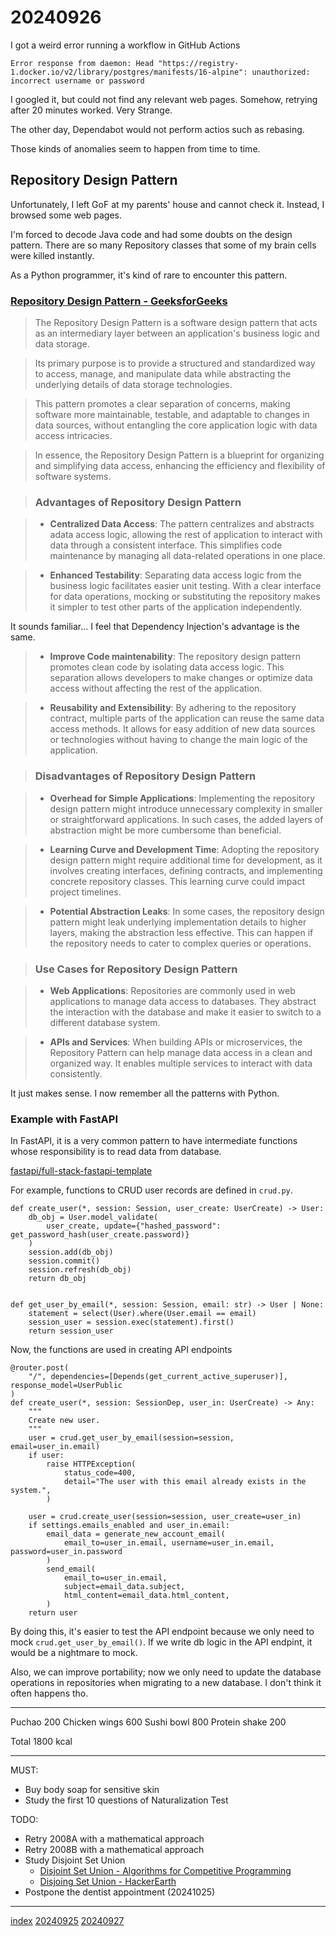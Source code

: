<head><meta name="viewport" content="width=device-width, initial-scale=1.0, user-scalable=yes" /><meta charset="UTF-8"></head>

# 20240926

I got a weird error running a workflow in GitHub Actions

```
Error response from daemon: Head "https://registry-1.docker.io/v2/library/postgres/manifests/16-alpine": unauthorized: incorrect username or password
```

I googled it, but could not find any relevant web pages. Somehow, retrying after 20 minutes worked. Very Strange.

The other day, Dependabot would not perform actios such as rebasing.

Those kinds of anomalies seem to happen from time to time.

## Repository Design Pattern

Unfortunately, I left GoF at my parents\' house and cannot check it. Instead, I browsed some web pages.

I\'m forced to decode Java code and had some doubts on the design pattern. There are so many Repository classes that some of my brain cells were killed instantly.

As a Python programmer, it\'s kind of rare to encounter this pattern.

### [Repository Design Pattern - GeeksforGeeks](https://www.geeksforgeeks.org/repository-design-pattern/)

> The Repository Design Pattern is a software design pattern that acts as an intermediary layer between an application\'s business logic and data storage.

> Its primary purpose is to provide a structured and standardized way to access, manage, and manipulate data while abstracting the underlying details of data storage technologies.

> This pattern promotes a clear separation of concerns, making software more maintainable, testable, and adaptable to changes in data sources, without entangling the core application logic with data access intricacies.

> In essence, the Repository Design Pattern is a blueprint for organizing and simplifying data access, enhancing the efficiency and flexibility of software systems.

> ### Advantages of Repository Design Pattern

> - **Centralized Data Access**: The pattern centralizes and abstracts adata access logic, allowing the rest of application to interact with data through a consistent interface. This simplifies code maintenance by managing all data-related operations in one place.

> - **Enhanced Testability**: Separating data access logic from the business logic facilitates easier unit testing. With a clear interface for data operations, mocking or substituting the repository makes it simpler to test other parts of the application independently.

It sounds familiar... I feel that Dependency Injection\'s advantage is the same.

> - **Improve Code maintenability**: The repository design pattern promotes clean code by isolating data access logic. This separation allows developers to make changes or optimize data access without affecting the rest of the application.

> - **Reusability and Extensibility**: By adhering to the repository contract, multiple parts of the application can reuse the same data access methods. It allows for easy addition of new data sources or technologies without having to change the main logic of the application.

> ### Disadvantages of Repository Design Pattern

> - **Overhead for Simple Applications**: Implementing the repository design pattern might introduce unnecessary complexity in smaller or straightforward applications. In such cases, the added layers of abstraction might be more cumbersome than beneficial.

> - **Learning Curve and Development Time**: Adopting the repository design pattern might require additional time for development, as it involves creating interfaces, defining contracts, and implementing concrete repository classes. This learning curve could impact project timelines.

> - **Potential Abstraction Leaks**: In some cases, the repository design pattern might leak underlying implementation details to higher layers, making the abstraction less effective. This can happen if the repository needs to cater to complex queries or operations.

> ### Use Cases for Repository Design Pattern

> - **Web Applications**: Repositories are commonly used in web applications to manage data access to databases. They abstract the interaction with the database and make it easier to switch to a different database system.

> - **APIs and Services**: When building APIs or microservices, the Repository Pattern can help manage data access in a clean and organized way. It enables multiple services to interact with data consistently.

It just makes sense. I now remember all the patterns with Python.

### Example with FastAPI

In FastAPI, it is a very common pattern to have intermediate functions whose responsibility is to read data from database.

[fastapi/full-stack-fastapi-template](https://github.com/fastapi/full-stack-fastapi-template/blob/master/backend/app/crud.py)

For example, functions to CRUD user records are defined in `crud.py`.

```
def create_user(*, session: Session, user_create: UserCreate) -> User:
    db_obj = User.model_validate(
        user_create, update={"hashed_password": get_password_hash(user_create.password)}
    )
    session.add(db_obj)
    session.commit()
    session.refresh(db_obj)
    return db_obj


def get_user_by_email(*, session: Session, email: str) -> User | None:
    statement = select(User).where(User.email == email)
    session_user = session.exec(statement).first()
    return session_user
```

Now, the functions are used in creating API endpoints

```
@router.post(
    "/", dependencies=[Depends(get_current_active_superuser)], response_model=UserPublic
)
def create_user(*, session: SessionDep, user_in: UserCreate) -> Any:
    """
    Create new user.
    """
    user = crud.get_user_by_email(session=session, email=user_in.email)
    if user:
        raise HTTPException(
            status_code=400,
            detail="The user with this email already exists in the system.",
        )

    user = crud.create_user(session=session, user_create=user_in)
    if settings.emails_enabled and user_in.email:
        email_data = generate_new_account_email(
            email_to=user_in.email, username=user_in.email, password=user_in.password
        )
        send_email(
            email_to=user_in.email,
            subject=email_data.subject,
            html_content=email_data.html_content,
        )
    return user
```

By doing this, it\'s easier to test the API endpoint because we only need to mock `crud.get_user_by_email()`. If we write db logic in the API endpint, it would be a nightmare to mock.

Also, we can improve portability; now we only need to update the database operations in repositories when migrating to a new database. I don\'t think it often happens tho.

---

Puchao 200
Chicken wings 600
Sushi bowl 800
Protein shake 200

Total 1800 kcal

---

MUST:

- Buy body soap for sensitive skin
- Study the first 10 questions of Naturalization Test

TODO:

- Retry 2008A with a mathematical approach
- Retry 2008B with a mathematical approach
- Study Disjoint Set Union
	- [Disjoint Set Union - Algorithms for Competitive Programming](https://cp-algorithms.com/data_structures/disjoint_set_union.html)
	- [Disjoing Set Union - HackerEarth](https://www.hackerearth.com/practice/notes/abhinav92003/disjoint-set-union/)
- Postpone the dentist appointment (20241025)

---

[index](../../index.html)
[20240925](20240925.html)
[20240927](20240927.html)
